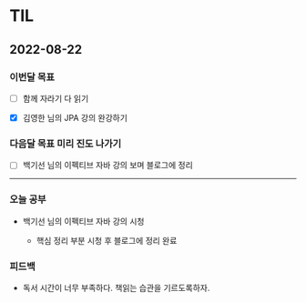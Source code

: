 # TIL

## 2022-08-22

### 이번달 목표

- [ ] 함께 자라기 다 읽기

- [x] 김영한 님의 JPA 강의 완강하기

### 다음달 목표 미리 진도 나가기

- [ ] 백기선 님의 이펙티브 자바 강의 보며 블로그에 정리

---

### 오늘 공부

- 백기선 님의 이펙티브 자바 강의 시청

  - 핵심 정리 부분 시청 후 블로그에 정리 완료

### 피드백

- 독서 시간이 너무 부족하다. 책읽는 습관을 기르도록하자.
